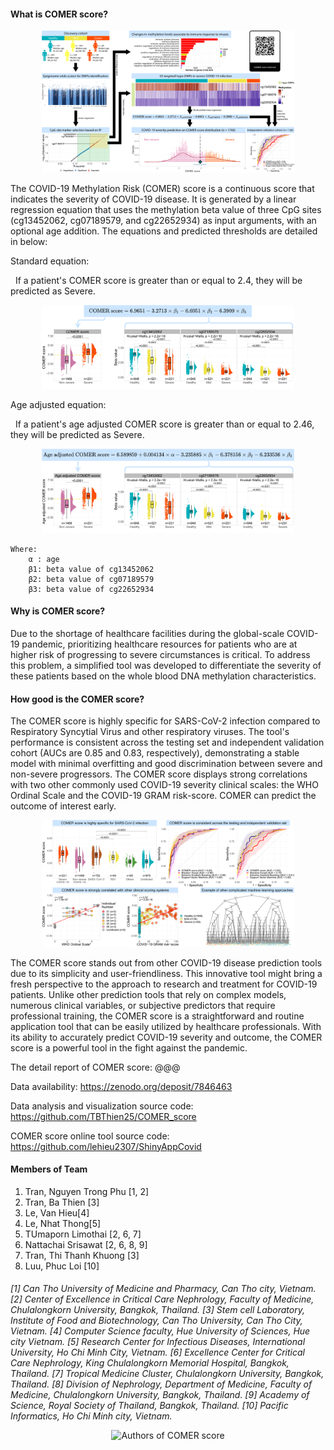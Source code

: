 #### What is COMER score?

<p align="center">
  <img src="https://raw.githubusercontent.com/lehieu2307/ShinyAppCovid/main/graphical_abstract.png"  title="Graphical abstract" style="max-width: 80%; max-height: 80%;">
</p>

The COVID-19 Methylation Risk (COMER) score is a continuous score that indicates the severity of COVID-19 disease. It is generated by a linear regression equation that uses the methylation beta value of three CpG sites (cg13452062, cg07189579, and cg22652934) as input arguments, with an optional age addition. The equations and predicted thresholds are detailed in below:

Standard equation:

&nbsp; If a patient's COMER score is greater than or equal to 2.4, they will be predicted as Severe.

<p align="center">
  <img src="https://raw.githubusercontent.com/lehieu2307/ShinyAppCovid/main/About_1_COMER_standard.png"  title="Standard COMER score equation" style="max-width: 80%; max-height: 80%;">
</p>

Age adjusted equation:

&nbsp; If a patient's age adjusted COMER score is greater than or equal to 2.46, they will be predicted as Severe.

<p align="center">
  <img src="https://raw.githubusercontent.com/lehieu2307/ShinyAppCovid/main/About_2_COMER_extend.png"  title="Age adjusted COMER score equation" style="max-width: 80%; max-height: 80%;">
</p>

    Where:
        α : age
        β1: beta value of cg13452062
        β2: beta value of cg07189579
        β3: beta value of cg22652934

#### Why is COMER score?

Due to the shortage of healthcare facilities during the global-scale COVID-19 pandemic, prioritizing healthcare resources for patients who are at higher risk of progressing to severe circumstances is critical. To address this problem, a simplified tool was developed to differentiate the severity of these patients based on the whole blood DNA methylation characteristics.

#### How good is the COMER score?

The COMER score is highly specific for SARS-CoV-2 infection compared to Respiratory Syncytial Virus and other respiratory viruses. The tool's performance is consistent across the testing set and independent validation cohort (AUCs are 0.85 and 0.83, respectively), demonstrating a stable model with minimal overfitting and good discrimination between severe and non-severe progressors. The COMER score displays strong correlations with two other commonly used COVID-19 severity clinical scales: the WHO Ordinal Scale and the COVID-19 GRAM risk-score. COMER can predict the outcome of interest early.

<p align="center">
  <img src="https://raw.githubusercontent.com/lehieu2307/ShinyAppCovid/main/About_3_good_COMER.png"  title="How good is COMER score?" style="max-width: 80%; max-height: 80%;">
</p>

The COMER score stands out from other COVID-19 disease prediction tools due to its simplicity and user-friendliness. This innovative tool might bring a fresh perspective to the approach to research and treatment for COVID-19 patients. Unlike other prediction tools that rely on complex models, numerous clinical variables, or subjective predictors that require professional training, the COMER score is a straightforward and routine application tool that can be easily utilized by healthcare professionals. With its ability to accurately predict COVID-19 severity and outcome, the COMER score is a powerful tool in the fight against the pandemic.

The detail report of COMER score: @@@

Data availability: https://zenodo.org/deposit/7846463

Data analysis and visualization source code: https://github.com/TBThien25/COMER_score

COMER score online tool source code: https://github.com/lehieu2307/ShinyAppCovid

#### Members of Team

1. Tran, Nguyen Trong Phu [1, 2]
2. Tran, Ba Thien [3]
3. Le, Van Hieu[4]
4. Le, Nhat Thong[5]
5. TUmaporn Limothai [2, 6, 7]
6. Nattachai Srisawat [2, 6, 8, 9]
7. Tran, Thi Thanh Khuong [3]
8. Luu, Phuc Loi [10]

####

_[1] Can Tho University of Medicine and Pharmacy, Can Tho city, Vietnam._
_[2] Center of Excellence in Critical Care Nephrology, Faculty of Medicine, Chulalongkorn University, Bangkok, Thailand._
_[3] Stem cell Laboratory, Institute of Food and Biotechnology, Can Tho University, Can Tho City, Vietnam._
_[4] Computer Science faculty, Hue University of Sciences, Hue city Vietnam._
_[5] Research Center for Infectious Diseases, International University, Ho Chi Minh City, Vietnam._
_[6] Excellence Center for Critical Care Nephrology, King Chulalongkorn Memorial Hospital, Bangkok, Thailand._
_[7] Tropical Medicine Cluster, Chulalongkorn University, Bangkok, Thailand._
_[8] Division of Nephrology, Department of Medicine, Faculty of Medicine, Chulalongkorn University, Bangkok, Thailand._
_[9] Academy of Science, Royal Society of Thailand, Bangkok, Thailand._
_[10] Pacific Informatics, Ho Chi Minh city, Vietnam._

 <p align="center">
  <img src="https://raw.githubusercontent.com/lehieu2307/ShinyAppCovid/main/Avatar.png"  title="Authors of COMER score" style="max-width: 100%; max-height: 100%;">
</p>
